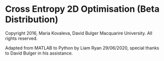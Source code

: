# Cross Entropy 2D Optimisation (Beta Distribution)

Copyright 2016, Maria Kovaleva, David Bulger
Macquarire University. All rights reserved.

Adapted from MATLAB to Python by Liam Ryan 29/06/2020, special thanks to David Bulger in his assistance.
